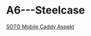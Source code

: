 # A6---Steelcase

<a href="https://www.steelcase.com/products/monitor-arms-desk-accessories/soto-mobile-caddy" class="card-link focus-within">
			<span class="u-visual-hide">SOTO Mobile Caddy</span>
		</a>

<a href="https://www.steelcase.com/products/healthcare-seating/aspekt" class="card-link focus-within">
			<span class="u-visual-hide">Aspekt</span>
		</a>